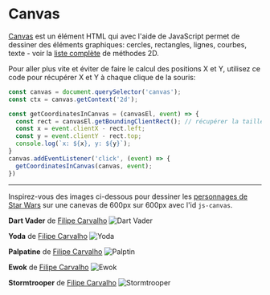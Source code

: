 # Canvas

[Canvas](https://developer.mozilla.org/en-US/docs/Web/HTML/Element/canvas) est un élément HTML qui avec l'aide de JavaScript permet de dessiner des éléments graphiques: cercles, rectangles, lignes, courbes, texte - voir la [liste complète](https://developer.mozilla.org/en-US/docs/Web/API/CanvasRenderingContext2D) de méthodes 2D.


Pour aller plus vite et éviter de faire le calcul des positions X et Y, utilisez ce code pour récupérer X et Y à chaque clique de la souris:

```js
const canvas = document.querySelector('canvas');
const ctx = canvas.getContext('2d');

const getCoordinatesInCanvas = (canvasEl, event) => {
  const rect = canvasEl.getBoundingClientRect(); // récupérer la taille de <canvas> et sa position relative par rapport à la zone d'affichage
  const x = event.clientX - rect.left;
  const y = event.clientY - rect.top;
  console.log(`x: ${x}, y: ${y}`);
}
canvas.addEventListener('click', (event) => {
  getCoordinatesInCanvas(canvas, event);
})
```

---

Inspirez-vous des images ci-dessous pour dessiner les [personnages de Star Wars](https://dribbble.com/creativeflip) sur une canevas de 600px sur 600px avec l'id `js-canvas`. 

**Dart Vader** de [Filipe Carvalho](https://dribbble.com/shots/2439528-Darth-Vader-Flat-Design-Icon)
![Dart Vader](https://cdn.dribbble.com/users/1016246/screenshots/2439528/dribbble-02.png)

**Yoda** de [Filipe Carvalho](https://dribbble.com/shots/2439521-Yoda-Flat-Design-Icon)
![Yoda](https://cdn.dribbble.com/users/1016246/screenshots/2439521/dribbble-01.png)

**Palpatine** de [Filipe Carvalho](https://dribbble.com/shots/2440244-The-Emperor-Flat-Design-Icon)
![Palptin](https://cdn.dribbble.com/users/1016246/screenshots/2440244/dribbble-09.png)

**Ewok** de [Filipe Carvalho](https://dribbble.com/shots/2444880-Ewok-Flat-Design-Icon)
![Ewok](https://cdn.dribbble.com/users/1016246/screenshots/2444880/dribbble-14.png)

**Stormtrooper** de [Filipe Carvalho](https://dribbble.com/shots/2441852-Stormtrooper-Flat-Design-Icon)
![Stormtrooper](https://cdn.dribbble.com/users/1016246/screenshots/2441852/dribbble-10.png)

